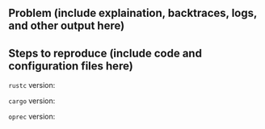 ## Problem (include explaination, backtraces, logs, and other output here)

## Steps to reproduce (include code and configuration files here)


`rustc` version:

`cargo` version:

`oprec` version:
